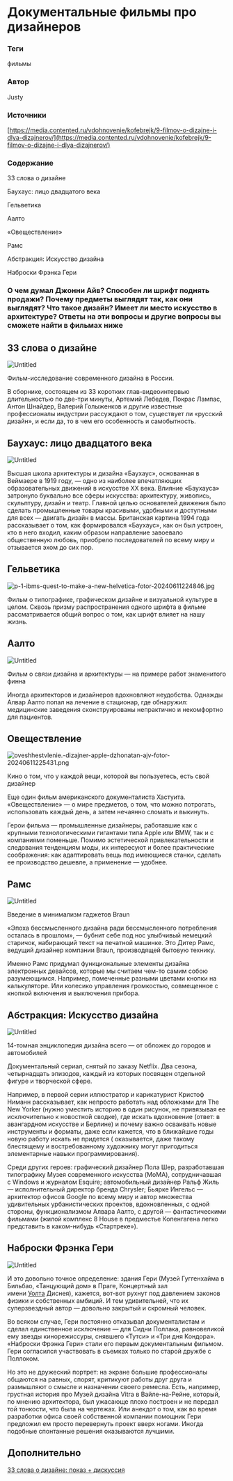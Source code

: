 # Документальные фильмы про дизайнеров

### **Теги**

фильмы 

### **Автор**

Justy

### **Источники**

[https://media.contented.ru/vdohnovenie/kofebrejk/9-filmov-o-dizajne-i-dlya-dizajnerov/](https://media.contented.ru/vdohnovenie/kofebrejk/9-filmov-o-dizajne-i-dlya-dizajnerov/)

### **Содержание**

33 слова о дизайне

Баухаус: лицо двадцатого века

Гельветика

Аалто

«Овеществление» 

Рамс

Абстракция: Искусство дизайна

Наброски Фрэнка Гери

### О чем думал Джонни Айв? Способен ли шрифт поднять продажи? Почему предметы выглядят так, как они выглядят? Что такое дизайн? Имеет ли место искусство в архитектуре?  Ответы на эти вопросы и другие вопросы вы сможете найти в фильмах ниже

## **33 слова о дизайне**

![Untitled](Untitled%207.png)

Фильм-исследование современного дизайна в России.

В сборнике, состоящем из 33 коротких глав-видеоинтервью длительностью по две-три минуты, Артемий Лебедев, Покрас Лампас, Антон Шнайдер, Валерий Голыженков и другие известные профессионалы индустрии рассуждают о том, существует ли «русский дизайн», и если да, то в чем его особенность и самобытность.

## **Баухаус: лицо двадцатого века**

![Untitled](Untitled%208.png)

Высшая школа архитектуры и дизайна «Баухаус», основанная в Веймаере в 1919 году, — одно из наиболее впечатляющих образовательных движений в искусстве ХХ века. Влияние «Баухауса» затронуло буквально все сферы искусства: архитектуру, живопись, скульптуру, дизайн и театр. Главной целью основателей движения было сделать промышленные товары красивыми, удобными и доступными для всех — двигать дизайн в массы. Британская картина 1994 года рассказывает о том, как формировался «Баухаус», как он был устроен, кто в него входил, каким образом направление завоевало общественную любовь, приобрело последователей по всему миру и отзывается эхом до сих пор.

## **Гельветика**

![p-1-ibms-quest-to-make-a-new-helvetica-fotor-20240611224846.jpg](p-1-ibms-quest-to-make-a-new-helvetica-fotor-20240611224846.jpg)

Фильм о типографике, графическом дизайне и визуальной культуре в целом. Сквозь призму распространения одного шрифта в фильме рассматривается общий вопрос о том, как шрифт влияет на нашу жизнь.

## **Аалто**

![Untitled](Untitled%209.png)

Фильм о связи дизайна и архитектуры — на примере работ знаменитого финна

Иногда архитекторов и дизайнеров вдохновляют неудобства. Однажды Алвар Аалто попал на лечение в стационар, где обнаружил: медицинские заведения сконструированы непрактично и некомфортно для пациентов.

## **Овеществление**

![oveshhestvlenie.-dizajner-apple-dzhonatan-ajv-fotor-20240611225431.png](oveshhestvlenie.-dizajner-apple-dzhonatan-ajv-fotor-20240611225431.png)

Кино о том, что у каждой вещи, которой вы пользуетесь, есть свой дизайнер

Еще один фильм американского документалиста Хастуита. «Овеществление» — о мире предметов, о том, что можно потрогать, использовать каждый день, а затем нечаянно сломать и выкинуть.

Герои фильма — промышленные дизайнеры, работавшие как с крупными технологическими гигантами типа Apple или BMW, так и с компаниями поменьше. Помимо эстетической привлекательности и следования тенденциям моды, их интересуют и более практические соображения: как адаптировать вещь под имеющиеся станки, сделать ее производство дешевле, а применение — удобнее. 

## **Рамс**

![Untitled](Untitled%2010.png)

Введение в минимализм гаджетов Braun

«Эпоха бессмысленного дизайна ради бессмысленного потребления осталась в прошлом», — бубнит себе под нос улыбчивый немецкий старичок, набирающий текст на печатной машинке. Это Дитер Рамс, ведущий дизайнер компании Braun, производящей бытовую технику.

Именно Рамс придумал функциональные элементы дизайна электронных девайсов, которые мы считаем чем-то самим собою разумеющимся. Например, помеченные разными цветами кнопки на калькуляторе. Или колесико управления громкостью, совмещенное с кнопкой включения и выключения прибора.

## **Абстракция: Искусство дизайна**

![Untitled](Untitled%2011.png)

14-томная энциклопедия дизайна всего — от обложек до городов и автомобилей

Документальный сериал, снятый по заказу Netflix. Два сезона, четырнадцать эпизодов, каждый из которых посвящен отдельной фигуре и творческой сфере.

Например, в первой серии иллюстратор и карикатурист Кристоф Ниманн рассказывает, как непросто работать над обложками для The New Yorker (нужно уместить историю в один рисунок, не привязывая ее исключительно к новостной сводке), где искать вдохновение (ответ: в авангардном искусстве и Берлине) и почему важно осваивать новые инструменты и форматы, даже если кажется, что в ближайшие годы новую работу искать не придется ( оказывается, даже такому блестящему и востребованному художнику могут пригодиться элементарные навыки программирования).

Среди других героев: графический дизайнер Пола Шер, разработавшая типографику Музея современного искусства (MoMA), сотрудничавшая с Windows и журналом Esquire; автомобильный дизайнер Ральф Жиль — исполнительный директор бренда Chrysler; Бьярке Ингельс — архитектор офисов Google по всему миру и автор множества удивительных урбанистических проектов, вдохновленных, с одной стороны, функционализмом Алвара Аалто, с другой — фантастическими фильмами (жилой комплекс 8 House в предместье Копенгагена легко представить в каком-нибудь «Стартреке»).

## **Наброски Фрэнка Гери**

![Untitled](Untitled%2012.png)

И это довольно точное определение: здания Гери (Музей Гуггенхайма в Бильбао, «Танцующий дом» в Праге, Концертный зал имени [Уолта](https://media.contented.ru/vdohnovenie/istoriya-dizajna/kak-uolt-disney-izmenil-animatsiyu/) Диснея), кажется, вот-вот рухнут под давлением законов физики и собственных амбиций. И тем удивительней, что их суперзвездный автор — довольно закрытый и скромный человек.

Во всяком случае, Гери постоянно отказывал документалистам и сделал единственное исключение — для Сидни Поллака, равновеликой ему звезды кинорежиссуры, снявшего «Тутси» и «Три дня Кондора». «Наброски Фрэнка Гери» стали его первым документальным фильмом. Гери согласился участвовать в съемках только по старой дружбе с Поллоком.

Но это не дружеский портрет: на экране большие профессионалы общаются на равных, спорят, критикуют работы друг друга и размышляют о смысле и назначении своего ремесла. Есть, например, грустная история про Музей дизайна Vitra в Вайле-на-Рейне, который, по мнению архитектора, был ужасающе плохо построен и не передал той тонкости, что была на чертежах. Или анекдот о том, как во время разработки офиса своей собственной компании помощник Гери предложил ем просто перевернуть проект вверх ногами. Иногда подобные спонтанные решения оказываются лучшими.

## Дополнительно

[33 слова о дизайне: показ + дискуссия](https://design.hse.ru/news/1257)